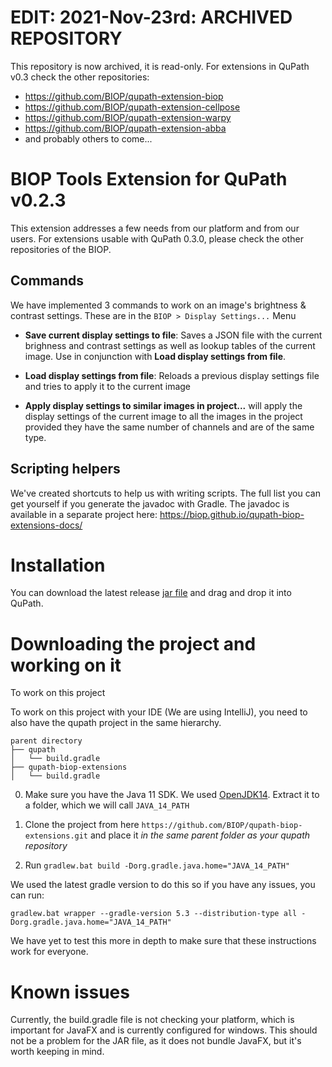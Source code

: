 # EDIT:  2021-Nov-23rd: ARCHIVED REPOSITORY

This repository is now archived, it is read-only. For extensions in QuPath v0.3 check the other repositories:

* https://github.com/BIOP/qupath-extension-biop
* https://github.com/BIOP/qupath-extension-cellpose
* https://github.com/BIOP/qupath-extension-warpy
* https://github.com/BIOP/qupath-extension-abba
* and probably others to come...

# BIOP Tools Extension for QuPath v0.2.3

This extension addresses a few needs from our platform and from our users. For extensions usable with QuPath 0.3.0, please check the other repositories of the BIOP.

## Commands

We have implemented 3 commands to work on an image's brightness & contrast settings. These are in the `BIOP > Display Settings...` Menu
 
 * **Save current display settings to file**: Saves a JSON file with the current brighness and contrast settings as well as lookup tables of the current image. Use in conjunction with **Load display settings from file**.
 
 * **Load display settings from file**: Reloads a previous display settings file and tries to apply it to the current image
 
 * **Apply display settings to similar images in project...** will apply the display settings of the current image to all the images in the project provided they have the same number of channels and are of the same type.
 
 ## Scripting helpers
 
 We've created shortcuts to help us with writing scripts. The full list you can get yourself if you generate the javadoc with Gradle. The javadoc is available in a separate project here: https://biop.github.io/qupath-biop-extensions-docs/
 
 # Installation

 You can download the latest release [jar file](https://github.com/BIOP/qupath-biop-extensions/releases) and drag and drop it into QuPath.
 
 # Downloading the project and working on it
 
To work on this project

To work on this project with your IDE (We are using IntelliJ), you need to also have the qupath project in the same hierarchy.
```
parent directory
├── qupath
│   └── build.gradle
├── qupath-biop-extensions
│   └── build.gradle
```

0. Make sure you have the Java 11 SDK. We used [OpenJDK14](https://jdk.java.net/14/). Extract it to a folder, which we will call `JAVA_14_PATH`
1. Clone the project from here `https://github.com/BIOP/qupath-biop-extensions.git` and place it *in the same parent folder as your qupath repository*

2. Run `gradlew.bat build -Dorg.gradle.java.home="JAVA_14_PATH"`

We used the latest gradle version to do this so if you have any issues, you can run:

`gradlew.bat wrapper --gradle-version 5.3 --distribution-type all -Dorg.gradle.java.home="JAVA_14_PATH"`

We have yet to test this more in depth to make sure that these instructions work for everyone. 

# Known issues
Currently, the build.gradle file is not checking your platform, which is important for JavaFX and is currently configured for windows. This should not be a problem for the JAR file, as it does not bundle JavaFX, but it's worth keeping in mind. 
